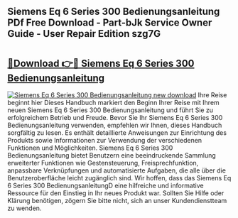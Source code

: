## Siemens Eq 6 Series 300 Bedienungsanleitung PDf Free Download - Part-bJk Service Owner Guide - User Repair Edition szg7G

# <h2><a href="http://df07mmn.blite.top/?on=Siemens+Eq+6+Series+300+Bedienungsanleitung">🔗Download 👉🔴 Siemens Eq 6 Series 300 Bedienungsanleitung</a></h2>

[![Siemens Eq 6 Series 300 Bedienungsanleitung new download](https://i.imgur.com/lujVjoI.png)](http://df07mmn.blite.top/?on=Siemens+Eq+6+Series+300+Bedienungsanleitung)
Ihre Reise beginnt hier Dieses Handbuch markiert den Beginn Ihrer Reise mit Ihrem neuen Siemens Eq 6 Series 300 Bedienungsanleitung und führt Sie zu erfolgreichem Betrieb und Freude. Bevor Sie Ihr Siemens Eq 6 Series 300 Bedienungsanleitung verwenden, empfehlen wir Ihnen, dieses Handbuch sorgfältig zu lesen. Es enthält detaillierte Anweisungen zur Einrichtung des Produkts sowie Informationen zur Verwendung der verschiedenen Funktionen und Möglichkeiten. Siemens Eq 6 Series 300 Bedienungsanleitung bietet Benutzern eine beeindruckende Sammlung erweiterter Funktionen wie Gestensteuerung, Freisprechfunktion, anpassbare Verknüpfungen und automatisierte Aufgaben, die alle über die Benutzeroberfläche leicht zugänglich sind. Wir hoffen, dass das Siemens Eq 6 Series 300 BedienungsanleitungD eine hilfreiche und informative Ressource für den Einstieg in Ihr neues Produkt war. Sollten Sie Hilfe oder Klärung benötigen, zögern Sie bitte nicht, sich an unser Kundendienstteam zu wenden.
